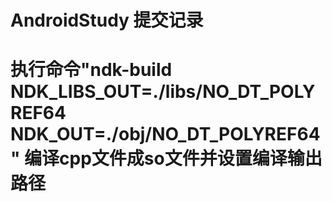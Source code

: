 # AndroidStudy 提交记录

# 执行命令"ndk-build NDK_LIBS_OUT=./libs/NO_DT_POLYREF64 NDK_OUT=./obj/NO_DT_POLYREF64" 编译cpp文件成so文件并设置编译输出路径